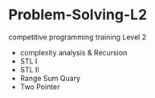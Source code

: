 # Problem-Solving-L2
competitive programming training Level 2
<ul>
  <li> complexity analysis & Recursion </li>
  <li> STL I </li>
  <li> STL II </li>
  <li> Range Sum Quary </li>
  <li> Two Pointer </li>
</ul>
